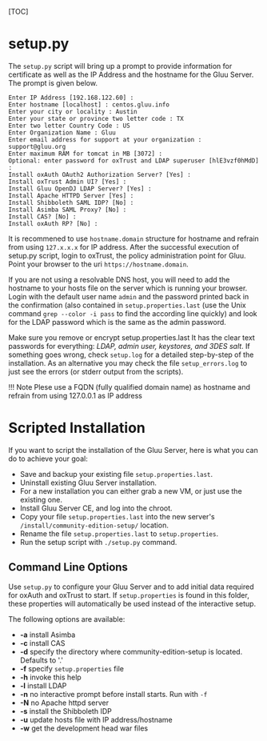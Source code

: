 [TOC]
# setup.py
The `setup.py` script will bring up a prompt to provide information for certificate as well as the IP Address and the hostname for the Gluu Server. The prompt is given below.

```
Enter IP Address [192.168.122.60] :
Enter hostname [localhost] : centos.gluu.info
Enter your city or locality : Austin
Enter your state or province two letter code : TX
Enter two letter Country Code : US
Enter Organization Name : Gluu
Enter email address for support at your organization : support@gluu.org
Enter maximum RAM for tomcat in MB [3072] :
Optional: enter password for oxTrust and LDAP superuser [hlE3vzf0hMdD] :
Install oxAuth OAuth2 Authorization Server? [Yes] :
Install oxTrust Admin UI? [Yes] :
Install Gluu OpenDJ LDAP Server? [Yes] :
Install Apache HTTPD Server [Yes] :
Install Shibboleth SAML IDP? [No] :
Install Asimba SAML Proxy? [No] :
Install CAS? [No] :
Install oxAuth RP? [No] :
```

It is recommened to use `hostname.domain` structure for hostname and refrain from using `127.x.x.x` for IP address. After the successful execution of setup.py script, login to oxTrust, the policy administration point for Gluu. Point your browser to the uri `https://hostname.domain`.

If you are not using a resolvable DNS host, you will need to add the hostname to your hosts file on the server which is running your browser. Login with the default user name `admin` and the password printed back in the confirmation (also contained in `setup.properties.last` (use the Unix command `grep --color -i pass` to find the according line quickly) and look for the LDAP password which is the same as the admin password.

Make sure you remove or encrypt setup.properties.last It has the clear text passwords for everything: *LDAP, admin user, keystores, and 3DES salt*. If something goes wrong, check `setup.log` for a detailed step-by-step of the installation. As an alternative you may check the file `setup_errors.log` to just see the errors (or stderr output from the scripts).

!!! Note
    Plese use a FQDN (fully qualified domain name) as hostname and refrain from using 127.0.0.1 as IP address</h6>

# Scripted Installation

If you want to script the installation of the Gluu Server, here is what you can do to achieve your goal:

* Save and backup your existing file `setup.properties.last`.
* Uninstall existing Gluu Server installation.
* For a new installation you can either grab a new VM, or just use the existing one.
* Install Gluu Server CE, and log into the chroot.
* Copy your file `setup.properties.last` into the new server's  `/install/community-edition-setup/` location.
* Rename the file `setup.properties.last` to `setup.properties`.
* Run the setup script with `./setup.py` command.


## Command Line Options

Use `setup.py` to configure your Gluu Server and to add initial data
required for oxAuth and oxTrust to start. If `setup.properties` is found
in this folder, these properties will automatically be used instead of
the interactive setup.

The following options are available:

* __-a__ install Asimba
* __-c__ install CAS
* __-d__ specify the directory where community-edition-setup is located. Defaults to '.'
* __-f__ specify `setup.properties` file
* __-h__ invoke this help
* __-l__ install LDAP
* __-n__ no interactive prompt before install starts. Run with `-f`
* __-N__ no Apache httpd server
* __-s__ install the Shibboleth IDP
* __-u__ update hosts file with IP address/hostname
* __-w__ get the development head war files

